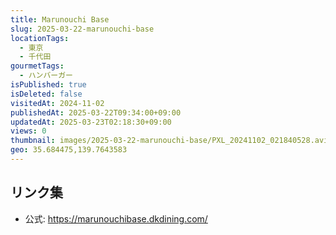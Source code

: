 ```yaml
---
title: Marunouchi Base
slug: 2025-03-22-marunouchi-base
locationTags:
  - 東京
  - 千代田
gourmetTags:
  - ハンバーガー
isPublished: true
isDeleted: false
visitedAt: 2024-11-02
publishedAt: 2025-03-22T09:34:00+09:00
updatedAt: 2025-03-23T02:18:30+09:00
views: 0
thumbnail: images/2025-03-22-marunouchi-base/PXL_20241102_021840528.avif
geo: 35.684475,139.7643583
---
```


## リンク集
- 公式: https://marunouchibase.dkdining.com/
